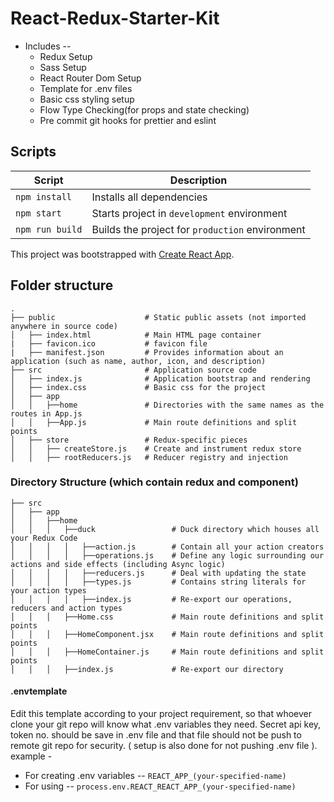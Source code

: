 # React-Redux-Starter-Kit

- Includes --
  - Redux Setup
  - Sass Setup
  - React Router Dom Setup
  - Template for .env files
  - Basic css styling setup
  - Flow Type Checking(for props and state checking)
  - Pre commit git hooks for prettier and eslint

## Scripts

| Script          | Description                                     |
| --------------- | ----------------------------------------------- |
| `npm install`   | Installs all dependencies                       |
| `npm start`     | Starts project in `development` environment     |
| `npm run build` | Builds the project for `production` environment |

This project was bootstrapped with [Create React App](https://github.com/facebook/create-react-app).

## Folder structure

```
.
├── public                    # Static public assets (not imported anywhere in source code)
│   ├── index.html            # Main HTML page container
|   ├── favicon.ico           # favicon file
|   ├── manifest.json         # Provides information about an application (such as name, author, icon, and description)
├── src                       # Application source code
│   ├── index.js              # Application bootstrap and rendering
│   ├── index.css             # Basic css for the project
│   ├── app                  
│   │   ├──home               # Directories with the same names as the routes in App.js
│   │   ├──App.js             # Main route definitions and split points
│   ├── store                 # Redux-specific pieces
│   │   ├── createStore.js    # Create and instrument redux store
│   │   ├── rootReducers.js   # Reducer registry and injection
```

### Directory Structure (which contain redux and component)

```
├── src                     
│   ├── app                  
│   │   ├──home                     
│   │   │   ├──duck                 # Duck directory which houses all your Redux Code
│   │   │   │   ├──action.js        # Contain all your action creators
│   │   │   │   ├──operations.js    # Define any logic surrounding our actions and side effects (including Async logic)
│   │   │   │   ├──reducers.js      # Deal with updating the state
│   │   │   │   ├──types.js         # Contains string literals for your action types
│   │   │   │   ├──index.js         # Re-export our operations, reducers and action types
│   │   │   ├──Home.css             # Main route definitions and split points
│   │   │   ├──HomeComponent.jsx    # Main route definitions and split points
│   │   │   ├──HomeContainer.js     # Main route definitions and split points
│   │   │   ├──index.js             # Re-export our directory
```

#### .envtemplate

Edit this template according to your project requirement, so that whoever clone your git repo will know what .env variables they need.
Secret api key, token no. should be save in .env file and that file should not be push to remote git repo for security.
( setup is also done for not pushing .env file ).
example -

- For creating .env variables -- `REACT_APP_(your-specified-name)`
- For using -- `process.env.REACT_REACT_APP_(your-specified-name)`

